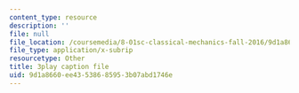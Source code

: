 ```yaml
---
content_type: resource
description: ''
file: null
file_location: /coursemedia/8-01sc-classical-mechanics-fall-2016/9d1a8660ee43538685953b07abd1746e_W3TqFzVh_rE.vtt
file_type: application/x-subrip
resourcetype: Other
title: 3play caption file
uid: 9d1a8660-ee43-5386-8595-3b07abd1746e
---
```

